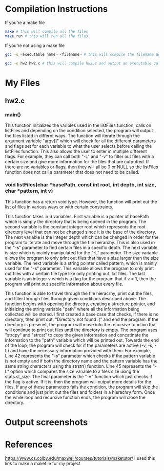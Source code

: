 <!--
NOTES:
This README is an example README for CS332/532 labs. This is a purely minimal example. It's written to emulate pure english representations of a set of documentation. As you start to write more "real world" documentation you will encounter certain standards and manners of writing that this README prepares you for
-->

# Compilation Instructions

If you're a make file
```bash
make # this will compile all the files
make run # this will run all the files
```

If you're not using a make file
```bash
gcc -o <executable name> <filename> # this will compile the filename and return an executable with the executable name

gcc -o hw2 hw2.c # this will compile hw2.c and output an executable called hw2
```

# My Files
## hw2.c

### main()

This function initializes the varibles used in the listFiles function, calls on listFiles and depending on the condition selected, the program will output the files listed in differnt ways. The function will iterate through the argument variable "argv[]" which will check for all the different parameters and flags set for each variable to what the user selects before calling the listFiles function. This also allows the user to enter in multiple different flags. For example, they can call both "-L" and "-v" to filter out files with a certain size and give more information for the files that are outputted. If there are no variables or flags, then they will all be 0 or NULL so the listFiles function does not call a parameter that does not need to be called.

### void listFiles(char *basePath, const int root, int depth, int size, char *pattern, int v)
This function has a return void type. However, the function will print out the list of files in various ways or with certain constraints.

This function takes in 6 variables. First variable is a pointer of basePath which is simply the directory that is being opened in the program. The second variable is the constant integer root which represents the root directory level that can not be changed since it is the base of the directory. The next variable is the integer depth which can be changed in order for the program to iterate and move through the file hierarchy. This is also used in the "-s" parameter to find certain files in a specific depth. The next variable is size which is mainly manipulated for the "-L" parameter. The size variable allows the program to only print out files that have a size larger than the size variable. The next variable is a string pointer called pattern, which is mainly used for the "-s" parameter. This variable allows the program to only print out files with a certain file type like only printing out .txt files. The last variable is an integer v which is a flag for the program that if v = 1, then the program will print out specific information about every file.

This function is able to travel through the file hieracrhy, print out the files, and filter through files through given conditions described above. The function begins with opening the directry, creating a structure pointer, and initialzing the string variable "path" where all the information being collected will be stored. I first created a base case that checks, if there is no directory, then print out: "Directory not found :(" and end the program. If the directory is presenet, the program will move into the recursive function that will continue to print out files until the directory is empty. The program uses "strcpy" and "strcat" to copy the given information and concatinate the information to the "path" variable which will be printed out. Towards the end of the loop, the program will check for if the parameters are active (-v, -s, -L) and have the necessary information provided with them. For example, Line 42 represents the "-s" parameter which checks if the pattern variable is not empty and if both the directory name and the pattern variable has the same string characters using the strstr() function. Line 45 represents the "-L" option which compares the size variable to a files size using the stats.st_size. The final parameter is the "-v" function which just checks if the flag is active. If it is, then the program will output more details for the files. If any of these parameters fails the condition, the program will skip the conditions and just print out the files and folders in a hierachry form. Once the while loop and recursive function ends, the program will close the directory. 


# Output screenshots
<put your screenshots here>

# References

https://www.cs.colby.edu/maxwell/courses/tutorials/maketutor/
I used this link to make a makefile for my project
